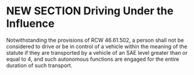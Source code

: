 # NEW SECTION Driving Under the Influence

Notwithstanding the provisions of RCW 46.61.502, a person shall not be considered to drive or be in control of a vehicle within the meaning of the statute if they are transported by a vehicle of an SAE level greater than or equal to 4, and such autonomous functions are engaged for the entire duration of such transport. 